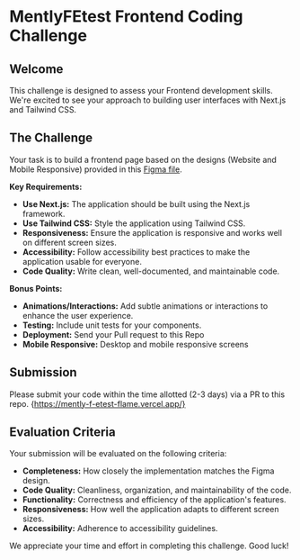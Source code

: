 # MentlyFEtest Frontend Coding Challenge

## Welcome

This challenge is designed to assess your Frontend development skills. We're excited to see your approach to building user interfaces with Next.js and Tailwind CSS.

## The Challenge

Your task is to build a frontend page based on the designs (Website and Mobile Responsive) provided in this [Figma file](https://www.figma.com/design/TJoaUZPIgzakOHleCtJeNb/Mently-Frontend-Test?node-id=1391-1201&t=1K1umhLSyddg7sou-0).

**Key Requirements:**
* **Use Next.js:**  The application should be built using the Next.js framework.
* **Use Tailwind CSS:** Style the application using Tailwind CSS.
* **Responsiveness:** Ensure the application is responsive and works well on different screen sizes.
* **Accessibility:**  Follow accessibility best practices to make the application usable for everyone.
* **Code Quality:**  Write clean, well-documented, and maintainable code.

**Bonus Points:**

* **Animations/Interactions:** Add subtle animations or interactions to enhance the user experience.
* **Testing:** Include unit tests for your components.
* **Deployment:** Send your Pull request to this Repo
* **Mobile Responsive:** Desktop and mobile responsive screens

## Submission

Please submit your code within the time allotted (2-3 days) via a PR to this repo.
{https://mently-f-etest-flame.vercel.app/}

## Evaluation Criteria

Your submission will be evaluated on the following criteria:

* **Completeness:**  How closely the implementation matches the Figma design.
* **Code Quality:**  Cleanliness, organization, and maintainability of the code.
* **Functionality:**  Correctness and efficiency of the application's features.
* **Responsiveness:**  How well the application adapts to different screen sizes.
* **Accessibility:**  Adherence to accessibility guidelines.

We appreciate your time and effort in completing this challenge. Good luck!
